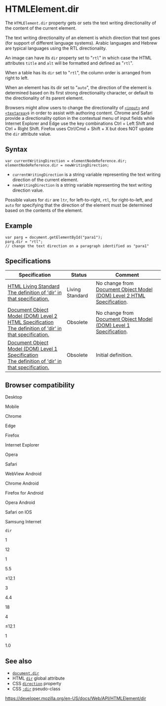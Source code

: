 HTMLElement.dir
===============

The `HTMLElement.dir` property gets or sets the text writing directionality of the content of the current element.

The text writing directionality of an element is which direction that text goes (for support of different language systems). Arabic languages and Hebrew are typical languages using the RTL directionality.

An image can have its `dir` property set to "`rtl`" in which case the HTML attributes `title` and `alt` will be formatted and defined as "`rtl`".

When a table has its `dir` set to "`rtl`", the column order is arranged from right to left.

When an element has its dir set to "`auto`", the direction of the element is determined based on its first strong directionality character, or default to the directionality of its parent element.

Browsers might allow users to change the directionality of [`<input>`](https://developer.mozilla.org/en-US/docs/Web/HTML/Element/input) and [`<textarea>`](https://developer.mozilla.org/en-US/docs/Web/HTML/Element/textarea)s in order to assist with authoring content. Chrome and Safari provide a directionality option in the contextual menu of input fields while Internet Explorer and Edge use the key combinations Ctrl + Left Shift and Ctrl + Right Shift. Firefox uses Ctrl/Cmd + Shift + X but does NOT update the `dir` attribute value.

Syntax
------

    var currentWritingDirection = elementNodeReference.dir;
    elementNodeReference.dir = newWritingDirection;

-   `currentWritingDirection` is a string variable representing the text writing direction of the current element.
-   `newWritingDirection` is a string variable representing the text writing direction value.

Possible values for `dir` are `ltr`, for left-to-right, `rtl`, for right-to-left, and `auto` for specifying that the direction of the element must be determined based on the contents of the element.

Example
-------

    var parg = document.getElementById("para1");
    parg.dir = "rtl";
    // change the text direction on a paragraph identified as "para1"

Specifications
--------------

<table><thead><tr class="header"><th>Specification</th><th>Status</th><th>Comment</th></tr></thead><tbody><tr class="odd"><td><a href="https://html.spec.whatwg.org/multipage/#dom-dir">HTML Living Standard<br />
<span class="small">The definition of 'dir' in that specification.</span></a></td><td><span class="spec-living">Living Standard</span></td><td>No change from <a href="https://www.w3.org/TR/DOM-Level-2-HTML/">Document Object Model (DOM) Level 2 HTML Specification</a>.</td></tr><tr class="even"><td><a href="https://www.w3.org/TR/DOM-Level-2-HTML/html.html#ID-52460740">Document Object Model (DOM) Level 2 HTML Specification<br />
<span class="small">The definition of 'dir' in that specification.</span></a></td><td><span class="spec-obsolete">Obsolete</span></td><td>No change from <a href="https://www.w3.org/TR/REC-DOM-Level-1/">Document Object Model (DOM) Level 1 Specification</a>.</td></tr><tr class="odd"><td><a href="https://www.w3.org/TR/REC-DOM-Level-1/level-one-html.html#ID-52460740">Document Object Model (DOM) Level 1 Specification<br />
<span class="small">The definition of 'dir' in that specification.</span></a></td><td><span class="spec-obsolete">Obsolete</span></td><td>Initial definition.</td></tr></tbody></table>

Browser compatibility
---------------------

Desktop

Mobile

Chrome

Edge

Firefox

Internet Explorer

Opera

Safari

WebView Android

Chrome Android

Firefox for Android

Opera Android

Safari on IOS

Samsung Internet

`dir`

1

12

1

5.5

≤12.1

3

4.4

18

4

≤12.1

1

1.0

See also
--------

-   [`document.dir`](../document/dir)
-   HTML [`dir`](https://developer.mozilla.org/en-US/docs/Web/HTML/Global_attributes/dir) global attribute
-   CSS [`direction`](https://developer.mozilla.org/en-US/docs/Web/CSS/direction) property
-   CSS [`:dir`](https://developer.mozilla.org/en-US/docs/Web/CSS/:dir) pseudo-class

<a href="https://developer.mozilla.org/en-US/docs/Web/API/HTMLElement/dir" class="_attribution-link">https://developer.mozilla.org/en-US/docs/Web/API/HTMLElement/dir</a>

